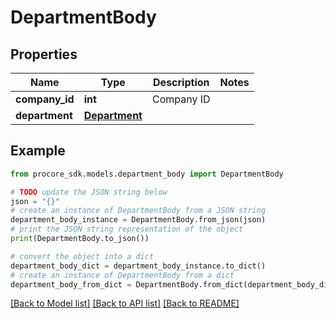 # DepartmentBody


## Properties

Name | Type | Description | Notes
------------ | ------------- | ------------- | -------------
**company_id** | **int** | Company ID | 
**department** | [**Department**](Department.md) |  | 

## Example

```python
from procore_sdk.models.department_body import DepartmentBody

# TODO update the JSON string below
json = "{}"
# create an instance of DepartmentBody from a JSON string
department_body_instance = DepartmentBody.from_json(json)
# print the JSON string representation of the object
print(DepartmentBody.to_json())

# convert the object into a dict
department_body_dict = department_body_instance.to_dict()
# create an instance of DepartmentBody from a dict
department_body_from_dict = DepartmentBody.from_dict(department_body_dict)
```
[[Back to Model list]](../README.md#documentation-for-models) [[Back to API list]](../README.md#documentation-for-api-endpoints) [[Back to README]](../README.md)


